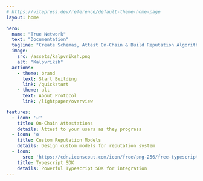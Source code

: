 ```yaml
---
# https://vitepress.dev/reference/default-theme-home-page
layout: home

hero:
  name: "True Network"
  text: "Documentation"
  tagline: "Create Schemas, Attest On-Chain & Build Reputation Algorithms for your apps easily."
  image: 
    src: /assets/kalpvriksh.png
    alt: "Kalpvriksh"
  actions:
    - theme: brand
      text: Start Building
      link: /quickstart
    - theme: alt
      text: About Protocol
      link: /lightpaper/overview

features:
  - icon: '✅'
    title: On-Chain Attestations
    details: Attest to your users as they progress
  - icon: '⚙️'
    title: Custom Reputation Models
    details: Design custom models for reputation system
  - icon: 
      src: 'https://cdn.iconscout.com/icon/free/png-256/free-typescript-3521774-2945272.png'
    title: Typescript SDK
    details: Powerful Typescript SDK for integration
---
```


